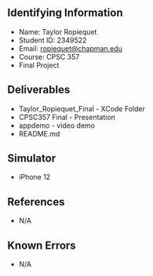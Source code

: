 ## Identifying Information

* Name: Taylor Ropiequet
* Student ID: 2349522
* Email: ropiequet@chapman.edu
* Course: CPSC 357
* Final Project

## Deliverables

* Taylor_Ropiequet_Final - XCode Folder
* CPSC357 Final - Presentation
* appdemo - video demo
* README.md

## Simulator

* iPhone 12

## References

* N/A

## Known Errors

* N/A
